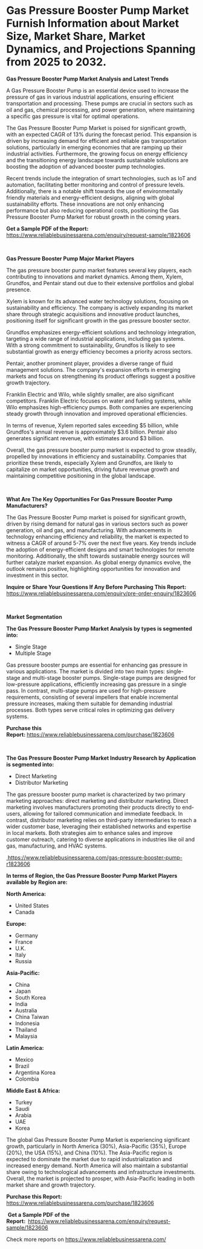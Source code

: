 <p><h1>Gas Pressure Booster Pump Market Furnish Information about Market Size, Market Share, Market Dynamics, and Projections Spanning from 2025 to 2032.</h1></p><p><strong>Gas Pressure Booster Pump Market Analysis and Latest Trends</strong></p>
<p><p>A Gas Pressure Booster Pump is an essential device used to increase the pressure of gas in various industrial applications, ensuring efficient transportation and processing. These pumps are crucial in sectors such as oil and gas, chemical processing, and power generation, where maintaining a specific gas pressure is vital for optimal operations.</p><p>The Gas Pressure Booster Pump Market is poised for significant growth, with an expected CAGR of 13% during the forecast period. This expansion is driven by increasing demand for efficient and reliable gas transportation solutions, particularly in emerging economies that are ramping up their industrial activities. Furthermore, the growing focus on energy efficiency and the transitioning energy landscape towards sustainable solutions are boosting the adoption of advanced booster pump technologies.</p><p>Recent trends include the integration of smart technologies, such as IoT and automation, facilitating better monitoring and control of pressure levels. Additionally, there is a notable shift towards the use of environmentally friendly materials and energy-efficient designs, aligning with global sustainability efforts. These innovations are not only enhancing performance but also reducing operational costs, positioning the Gas Pressure Booster Pump Market for robust growth in the coming years.</p></p>
<p><strong>Get a Sample PDF of the Report:&nbsp;</strong> <a href="https://www.reliablebusinessarena.com/enquiry/request-sample/1823606?utm_campaign=2315&utm_medium=2&utm_source=Github&utm_content=ia&utm_term=16022025&utm_id=gas-pressure-booster-pump">https://www.reliablebusinessarena.com/enquiry/request-sample/1823606</a></p>
<p>&nbsp;</p>
<p><strong>Gas Pressure Booster Pump Major Market Players</strong></p>
<p><p>The gas pressure booster pump market features several key players, each contributing to innovations and market dynamics. Among them, Xylem, Grundfos, and Pentair stand out due to their extensive portfolios and global presence. </p><p>Xylem is known for its advanced water technology solutions, focusing on sustainability and efficiency. The company is actively expanding its market share through strategic acquisitions and innovative product launches, positioning itself for significant growth in the gas pressure booster sector.</p><p>Grundfos emphasizes energy-efficient solutions and technology integration, targeting a wide range of industrial applications, including gas systems. With a strong commitment to sustainability, Grundfos is likely to see substantial growth as energy efficiency becomes a priority across sectors.</p><p>Pentair, another prominent player, provides a diverse range of fluid management solutions. The company's expansion efforts in emerging markets and focus on strengthening its product offerings suggest a positive growth trajectory. </p><p>Franklin Electric and Wilo, while slightly smaller, are also significant competitors. Franklin Electric focuses on water and fueling systems, while Wilo emphasizes high-efficiency pumps. Both companies are experiencing steady growth through innovation and improved operational efficiencies.</p><p>In terms of revenue, Xylem reported sales exceeding $5 billion, while Grundfos's annual revenue is approximately $3.6 billion. Pentair also generates significant revenue, with estimates around $3 billion. </p><p>Overall, the gas pressure booster pump market is expected to grow steadily, propelled by innovations in efficiency and sustainability. Companies that prioritize these trends, especially Xylem and Grundfos, are likely to capitalize on market opportunities, driving future revenue growth and maintaining competitive positioning in the global landscape.</p></p>
<p>&nbsp;</p>
<p><strong>What Are The Key Opportunities For Gas Pressure Booster Pump Manufacturers?</strong></p>
<p><p>The Gas Pressure Booster Pump market is poised for significant growth, driven by rising demand for natural gas in various sectors such as power generation, oil and gas, and manufacturing. With advancements in technology enhancing efficiency and reliability, the market is expected to witness a CAGR of around 5-7% over the next five years. Key trends include the adoption of energy-efficient designs and smart technologies for remote monitoring. Additionally, the shift towards sustainable energy sources will further catalyze market expansion. As global energy dynamics evolve, the outlook remains positive, highlighting opportunities for innovation and investment in this sector.</p></p>
<p><strong>Inquire or Share Your Questions If Any Before Purchasing This Report:</strong> <a href="https://www.reliablebusinessarena.com/enquiry/pre-order-enquiry/1823606?utm_campaign=2315&utm_medium=2&utm_source=Github&utm_content=ia&utm_term=16022025&utm_id=gas-pressure-booster-pump">https://www.reliablebusinessarena.com/enquiry/pre-order-enquiry/1823606</a></p>
<p>&nbsp;</p>
<p><strong>Market Segmentation</strong></p>
<p><strong>The Gas Pressure Booster Pump Market Analysis by types is segmented into:</strong></p>
<p><ul><li>Single Stage</li><li>Multiple Stage</li></ul></p>
<p><p>Gas pressure booster pumps are essential for enhancing gas pressure in various applications. The market is divided into two main types: single-stage and multi-stage booster pumps. Single-stage pumps are designed for low-pressure applications, efficiently increasing gas pressure in a single pass. In contrast, multi-stage pumps are used for high-pressure requirements, consisting of several impellers that enable incremental pressure increases, making them suitable for demanding industrial processes. Both types serve critical roles in optimizing gas delivery systems.</p></p>
<p><strong>Purchase this Report:&nbsp;</strong><a href="https://www.reliablebusinessarena.com/purchase/1823606?utm_campaign=2315&utm_medium=2&utm_source=Github&utm_content=ia&utm_term=16022025&utm_id=gas-pressure-booster-pump">https://www.reliablebusinessarena.com/purchase/1823606</a></p>
<p>&nbsp;</p>
<p><strong>The Gas Pressure Booster Pump Market Industry Research by Application is segmented into:</strong></p>
<p><ul><li>Direct Marketing</li><li>Distributor Marketing</li></ul></p>
<p><p>The gas pressure booster pump market is characterized by two primary marketing approaches: direct marketing and distributor marketing. Direct marketing involves manufacturers promoting their products directly to end-users, allowing for tailored communication and immediate feedback. In contrast, distributor marketing relies on third-party intermediaries to reach a wider customer base, leveraging their established networks and expertise in local markets. Both strategies aim to enhance sales and improve customer outreach, catering to diverse applications in industries like oil and gas, manufacturing, and HVAC systems.</p></p>
<p><a href="https://www.reliablebusinessarena.com/gas-pressure-booster-pump-r1823606?utm_campaign=2315&utm_medium=2&utm_source=Github&utm_content=ia&utm_term=16022025&utm_id=gas-pressure-booster-pump">&nbsp;https://www.reliablebusinessarena.com/gas-pressure-booster-pump-r1823606</a></p>
<p><strong>In terms of Region, the Gas Pressure Booster Pump Market Players available by Region are:</strong></p>
<p>
    <p> <strong> North America: </strong>
        <ul>
            <li>United States</li>
            <li>Canada</li>
        </ul>
        </p> 
    <p> <strong> Europe: </strong>
        <ul>
            <li>Germany</li>
            <li>France</li>
            <li>U.K.</li>
            <li>Italy</li>
            <li>Russia</li>
        </ul>
        </p> 
    <p> <strong> Asia-Pacific: </strong>
        <ul>
            <li>China</li>
            <li>Japan</li>
            <li>South Korea</li>
            <li>India</li>
            <li>Australia</li>
            <li>China Taiwan</li>
            <li>Indonesia</li>
            <li>Thailand</li>
            <li>Malaysia</li>
        </ul>
        </p> 
    <p> <strong> Latin America: </strong>
        <ul>
            <li>Mexico</li>
            <li>Brazil</li>
            <li>Argentina Korea</li>
            <li>Colombia</li>
        </ul>
        </p> 
    <p> <strong> Middle East & Africa: </strong>
        <ul>
            <li>Turkey</li>
            <li>Saudi</li>
            <li>Arabia</li>
            <li>UAE</li>
            <li>Korea</li>
        </ul>
    </p>
    </p>
<p><p>The global Gas Pressure Booster Pump Market is experiencing significant growth, particularly in North America (30%), Asia-Pacific (35%), Europe (20%), the USA (15%), and China (10%). The Asia-Pacific region is expected to dominate the market due to rapid industrialization and increased energy demand. North America will also maintain a substantial share owing to technological advancements and infrastructure investments. Overall, the market is projected to prosper, with Asia-Pacific leading in both market share and growth trajectory.</p></p>
<p><strong>Purchase this Report: </strong><a href="https://www.reliablebusinessarena.com/purchase/1823606?utm_campaign=2315&utm_medium=2&utm_source=Github&utm_content=ia&utm_term=16022025&utm_id=gas-pressure-booster-pump">https://www.reliablebusinessarena.com/purchase/1823606</a></p>
<p>&nbsp;<strong>Get a Sample PDF of the Report:&nbsp;&nbsp;</strong><a href="https://www.reliablebusinessarena.com/enquiry/request-sample/1823606?utm_campaign=2315&utm_medium=2&utm_source=Github&utm_content=ia&utm_term=16022025&utm_id=gas-pressure-booster-pump">https://www.reliablebusinessarena.com/enquiry/request-sample/1823606</a></p>
<p><strong></strong></p>
<p>Check more reports on <a href="https://www.reliablebusinessarena.com/?utm_campaign=2315&utm_medium=2&utm_source=Github&utm_content=ia&utm_term=16022025&utm_id=gas-pressure-booster-pump">https://www.reliablebusinessarena.com/</a></p>